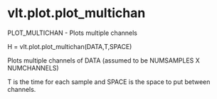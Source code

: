 # vlt.plot.plot_multichan

  PLOT_MULTICHAN - Plots multiple channels
 
   H = vlt.plot.plot_multichan(DATA,T,SPACE)
 
   Plots multiple channels of DATA (assumed to be NUMSAMPLES X NUMCHANNELS)
 
   T is the time for each sample and SPACE is the space to put between channels.
